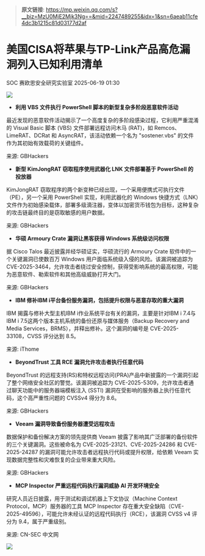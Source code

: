 > **原文链接**: https://mp.weixin.qq.com/s?__biz=MzU0MjE2Mjk3Ng==&mid=2247489255&idx=1&sn=6aeab11cfe4dc3b1215c81d03177d2af

#  美国CISA将苹果与TP-Link产品高危漏洞列入已知利用清单  
SOC  赛欧思安全研究实验室   2025-06-19 01:30  
  
![](https://mmbiz.qpic.cn/sz_mmbiz_jpg/yIEz1DpiaC4MBeMnN4D70wHl055FcriaPrZ8dSU6q63LuwRGPJ7E0jAia6ZmiaWEqWWglvAmc5QjXznJ0oLnFiaia1xg/640?wx_fmt=jpeg&from=appmsg "")  
- **利用 VBS 文件执行 PowerShell 脚本的新型复杂多阶段恶意软件活动**  
  
最近发现的恶意软件活动揭示了一个高度复杂的多阶段感染过程，它利用严重混淆的 Visual Basic 脚本 (VBS) 文件部署远程访问木马 (RAT)，如 Remcos、LimeRAT、DCRat 和 AsyncRAT，该活动依赖一个名为 "sostener.vbs" 的文件作为其初始有效载荷的关键组件。  
  
来源: GBHackers  
  
  
- **新型 KimJongRAT 窃取程序使用武器化 LNK 文件部署基于 PowerShell 的投放器**  
  
KimJongRAT 窃取程序的两个新变种已经出现，一个采用便携式可执行文件（PE），另一个采用 PowerShell 实现，利用武器化的 Windows 快捷方式（LNK）文件作为初始感染载体，部署多级滴注器，变体以加密货币钱包为目标，这种复杂的攻击链最终目的是窃取敏感的用户数据。  
  
来源: GBHackers  
  
  
- **华硕 Armoury Crate 漏洞让黑客获得 Windows 系统级访问权限**  
  
据 Cisco Talos 最近披露并经华硕证实，华硕流行的 Armoury Crate 软件中的一个关键漏洞已使数百万 Windows 用户面临系统级入侵的风险。该漏洞被追踪为 CVE-2025-3464，允许攻击者绕过安全控制，获得受影响系统的最高权限，可能为恶意软件、勒索软件和其他高级威胁打开大门。  
  
来源: GBHackers  
  
  
- **IBM 修补IBM i平台备份服务漏洞，包括提升权限与恶意存取的重大漏洞**  
  
IBM 揭露与修补大型主机IBM i作业系统平台有关的漏洞，主要是针对IBM i 7.4与IBM i 7.5这两个版本主机系统的备份还原与媒体服务（Backup Recovery and Media Services，BRMS），并释出修补。这个漏洞的编号是 CVE-2025-33108，CVSS 评分达到 8.5。  
  
来源: iThome  
  
  
- **BeyondTrust 工具 RCE 漏洞允许攻击者执行任意代码**  
  
BeyondTrust 的远程支持(RS)和特权远程访问(PRA)产品中新披露的一个漏洞引起了整个网络安全社区的警觉。该漏洞被追踪为 CVE-2025-5309，允许攻击者通过聊天功能中的服务器端模板注入 (SSTI) 漏洞在受影响的服务器上执行任意代码，这个高严重性问题的 CVSSv4 得分为 8.6。  
  
来源: GBHackers  
  
  
- **Veeam 漏洞导致备份服务器遭受远程攻击**  
  
数据保护和备份解决方案的领先提供商 Veeam 披露了影响其广泛部署的备份软件的三个关键漏洞。这些被命名为 CVE-2025-23121、CVE-2025-24286 和 CVE-2025-24287 的漏洞可能允许攻击者远程执行代码或提升权限，给依赖 Veeam 实现数据完整性和灾难恢复的企业带来重大风险。  
  
来源: GBHackers  
  
  
- **MCP Inspector 严重远程代码执行漏洞威胁 AI 开发环境安全**  
  
研究人员近日披露，用于测试和调试机器上下文协议（Machine Context Protocol，MCP）服务器的工具 MCP Inspector 存在重大安全缺陷（CVE-2025-49596），可能允许未经认证的远程代码执行（RCE），该漏洞 CVSS v4 评分为 9.4，属于严重级别。  
  
来源: CN-SEC 中文网  
  
![](https://mmbiz.qpic.cn/sz_mmbiz_jpg/yIEz1DpiaC4NCsNicggU0l7o72n06GW1YszT4RZH8NofnFT7zDozNdicfh0Cb12KJUQYSSWcbfUwDs5icQjiaXiaWk5A/640?wx_fmt=jpeg&from=appmsg "")  
  
